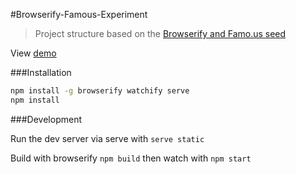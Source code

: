 #Browserify-Famous-Experiment
> Project structure based on the [Browserify and Famo.us seed](https://github.com/Famous/browserify-seed)

View [demo](http://danemacaulay.github.io/browserify-famous-experiment/)

###Installation

```bash
npm install -g browserify watchify serve
npm install
```

###Development

Run the dev server via serve with ```serve static```

Build with browserify ``npm build`` then watch with ``npm start``
